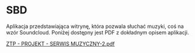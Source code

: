 # SBD
Aplikacja przedstawiająca witrynę, która pozwala słuchać muzyki, coś na wzór Soundcloud.
Poniżej dostępny jest PDF z dokładnym opisem aplikacji.

[ZTP - PROJEKT - SERWIS MUZYCZNY-2.pdf](https://github.com/j-frank879/SBD/files/12845019/ZTP.-.PROJEKT.-.SERWIS.MUZYCZNY-2.pdf)
